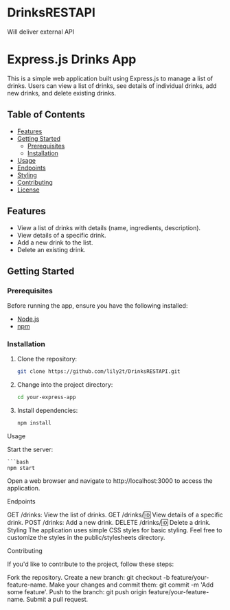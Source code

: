 # DrinksRESTAPI
Will deliver external API

# Express.js Drinks App

This is a simple web application built using Express.js to manage a list of drinks. Users can view a list of drinks, see details of individual drinks, add new drinks, and delete existing drinks.

## Table of Contents

- [Features](#features)
- [Getting Started](#getting-started)
  - [Prerequisites](#prerequisites)
  - [Installation](#installation)
- [Usage](#usage)
- [Endpoints](#endpoints)
- [Styling](#styling)
- [Contributing](#contributing)
- [License](#license)

## Features

- View a list of drinks with details (name, ingredients, description).
- View details of a specific drink.
- Add a new drink to the list.
- Delete an existing drink.

## Getting Started

### Prerequisites

Before running the app, ensure you have the following installed:

- [Node.js](https://nodejs.org/)
- [npm](https://www.npmjs.com/)

### Installation

1. Clone the repository:

   ```bash
   git clone https://github.com/lily2t/DrinksRESTAPI.git


1. Change into the project directory:

    ````bash
    cd your-express-app

2. Install dependencies:

    ```bash
    npm install

Usage

Start the server:


    ```bash
    npm start

Open a web browser and navigate to http://localhost:3000 to access the application.

Endpoints

GET /drinks: View the list of drinks.
GET /drinks/:id: View details of a specific drink.
POST /drinks: Add a new drink.
DELETE /drinks/:id: Delete a drink.
Styling
The application uses simple CSS styles for basic styling. Feel free to customize the styles in the public/stylesheets directory.

Contributing

If you'd like to contribute to the project, follow these steps:

Fork the repository.
Create a new branch: git checkout -b feature/your-feature-name.
Make your changes and commit them: git commit -m 'Add some feature'.
Push to the branch: git push origin feature/your-feature-name.
Submit a pull request.


